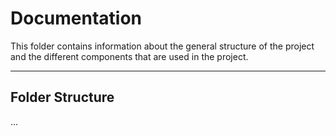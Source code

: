 # Documentation

This folder contains information about the general structure of the project and the different components that are used in the project.

---

## Folder Structure

...
